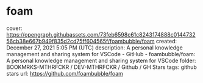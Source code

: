 # foam

cover: https://opengraph.githubassets.com/73feb6598c61c8243174888c014473256cb38e667b949f835d2cd75ff604565f/foambubble/foam
created: December 27, 2021 5:05 PM (UTC)
description: A personal knowledge management and sharing system for VSCode - GitHub - foambubble/foam: A personal knowledge management and sharing system for VSCode
folder: BOOKMRKS-MTHRFCKR / DEV-MTHRFCKR / Github / GH Stars
tags: github stars
url: https://github.com/foambubble/foam